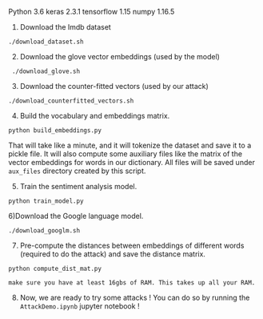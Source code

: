 Python 3.6
keras 2.3.1
tensorflow 1.15
numpy 1.16.5

1) Download the Imdb dataset
```
./download_dataset.sh
```

2) Download the glove vector embeddings (used by the model)
```
 ./download_glove.sh 
```

3) Download the counter-fitted vectors (used by our attack)
```
./download_counterfitted_vectors.sh 
```

4) Build the vocabulary and embeddings matrix.
```
python build_embeddings.py
```

That will take like a minute, and it will tokenize the dataset and save it to a pickle file. It will also compute some auxiliary files like the matrix of the vector embeddings for words in our dictionary. All files will be saved under `aux_files` directory created by this script.

5) Train the sentiment analysis model.
```
python train_model.py
```

6)Download the Google language model.
```
./download_googlm.sh
```

7) Pre-compute the distances between embeddings of different words (required to do the attack) and save the distance matrix.

```
python compute_dist_mat.py 

make sure you have at least 16gbs of RAM. This takes up all your RAM.

```
8) Now, we are ready to try some attacks ! You can do so by running the `AttackDemo.ipynb` jupyter notebook !


